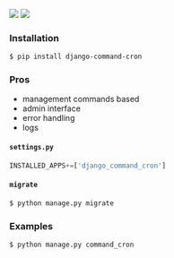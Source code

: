 [![](https://img.shields.io/badge/released-2021.7.10-green.svg?longCache=True)](https://pypi.org/project/django-command-cron/)
[![](https://img.shields.io/badge/license-Unlicense-blue.svg?longCache=True)](https://unlicense.org/)

### Installation
```bash
$ pip install django-command-cron
```

### Pros
+   management commands based
+   admin interface
+   error handling
+   logs

#### `settings.py`
```python
INSTALLED_APPS+=['django_command_cron']
```

#### `migrate`
```bash
$ python manage.py migrate
```

### Examples
```bash
$ python manage.py command_cron
```

